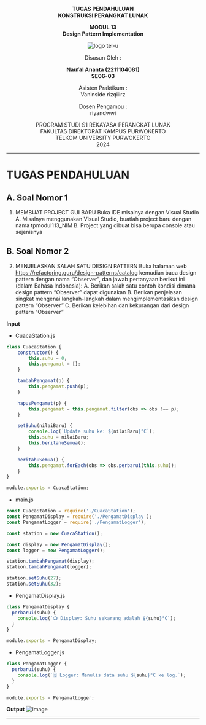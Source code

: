 <div align="center">

**TUGAS PENDAHULUAN**  
**KONSTRUKSI PERANGKAT LUNAK**

**MODUL 13**  
**Design Pattern Implementation**

![logo tel-u](https://github.com/user-attachments/assets/3a44181d-9c92-47f6-8cf0-87755117fd99)

Disusun Oleh :

**Naufal Ananta (2211104081)**  
**SE06-03**

Asisten Praktikum :  
Vaninside
rizqiiirz

Dosen Pengampu :  
riyandwwi

PROGRAM STUDI S1 REKAYASA PERANGKAT LUNAK  
FAKULTAS DIREKTORAT KAMPUS PURWOKERTO  
TELKOM UNIVERSITY PURWOKERTO  
2024

</div>

---

# TUGAS PENDAHULUAN

## A. Soal Nomor 1

1. MEMBUAT PROJECT GUI BARU
Buka IDE misalnya dengan Visual Studio
A. Misalnya menggunakan Visual Studio, buatlah project baru dengan nama tpmodul113_NIM
B. Project yang dibuat bisa berupa console atau sejenisnya


## B. Soal Nomor 2
2. MENJELASKAN SALAH SATU DESIGN PATTERN
Buka halaman web https://refactoring.guru/design-patterns/catalog kemudian baca design pattern
dengan nama “Observer”, dan jawab pertanyaan berikut ini (dalam Bahasa Indonesia):
A. Berikan salah satu contoh kondisi dimana design pattern “Observer” dapat digunakan
B. Berikan penjelasan singkat mengenai langkah-langkah dalam mengimplementasikan design pattern
“Observer”
C. Berikan kelebihan dan kekurangan dari design pattern “Observer”

**Input**

- CuacaStation.js

```js
class CuacaStation {
    constructor() {
        this.suhu = 0;
        this.pengamat = [];
    }

    tambahPengamat(p) {
        this.pengamat.push(p);
    }

    hapusPengamat(p) {
        this.pengamat = this.pengamat.filter(obs => obs !== p);
    }

    setSuhu(nilaiBaru) {
        console.log(`Update suhu ke: ${nilaiBaru}°C`);
        this.suhu = nilaiBaru;
        this.beritahuSemua();
    }

    beritahuSemua() {
        this.pengamat.forEach(obs => obs.perbarui(this.suhu));
    }
}

module.exports = CuacaStation;

```

- main.js

```js
const CuacaStation = require('./CuacaStation');
const PengamatDisplay = require('./PengamatDisplay');
const PengamatLogger = require('./PengamatLogger');

const station = new CuacaStation();

const display = new PengamatDisplay();
const logger = new PengamatLogger();

station.tambahPengamat(display);
station.tambahPengamat(logger);

station.setSuhu(27);
station.setSuhu(32);

```

- PengamatDisplay.js

```js
class PengamatDisplay {
  perbarui(suhu) {
    console.log(`📺 Display: Suhu sekarang adalah ${suhu}°C`);
  }
}

module.exports = PengamatDisplay;

```
- PengamatLogger.js
```js
class PengamatLogger {
  perbarui(suhu) {
    console.log(`🗒️ Logger: Menulis data suhu ${suhu}°C ke log.`);
  }
}

module.exports = PengamatLogger;

```
**Output**
![image](https://github.com/user-attachments/assets/29e218bb-2d23-4b42-ab9f-fc22fad0ee6a)

---
